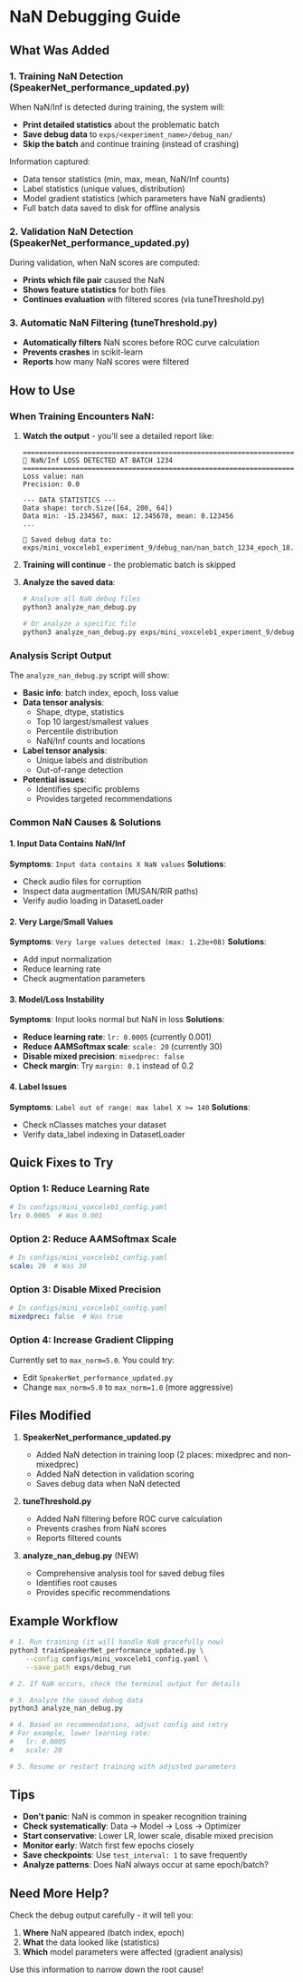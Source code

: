 # NaN Debugging Guide

## What Was Added

### 1. Training NaN Detection (SpeakerNet_performance_updated.py)
When NaN/Inf is detected during training, the system will:
- **Print detailed statistics** about the problematic batch
- **Save debug data** to `exps/<experiment_name>/debug_nan/`
- **Skip the batch** and continue training (instead of crashing)

Information captured:
- Data tensor statistics (min, max, mean, NaN/Inf counts)
- Label statistics (unique values, distribution)
- Model gradient statistics (which parameters have NaN gradients)
- Full batch data saved to disk for offline analysis

### 2. Validation NaN Detection (SpeakerNet_performance_updated.py)
During validation, when NaN scores are computed:
- **Prints which file pair** caused the NaN
- **Shows feature statistics** for both files
- **Continues evaluation** with filtered scores (via tuneThreshold.py)

### 3. Automatic NaN Filtering (tuneThreshold.py)
- **Automatically filters** NaN scores before ROC curve calculation
- **Prevents crashes** in scikit-learn
- **Reports** how many NaN scores were filtered

## How to Use

### When Training Encounters NaN:

1. **Watch the output** - you'll see a detailed report like:
   ```
   ================================================================================
   🚨 NaN/Inf LOSS DETECTED AT BATCH 1234
   ================================================================================
   Loss value: nan
   Precision: 0.0
   
   --- DATA STATISTICS ---
   Data shape: torch.Size([64, 200, 64])
   Data min: -15.234567, max: 12.345678, mean: 0.123456
   ...
   
   💾 Saved debug data to: exps/mini_voxceleb1_experiment_9/debug_nan/nan_batch_1234_epoch_18.pt
   ```

2. **Training will continue** - the problematic batch is skipped

3. **Analyze the saved data**:
   ```bash
   # Analyze all NaN debug files
   python3 analyze_nan_debug.py
   
   # Or analyze a specific file
   python3 analyze_nan_debug.py exps/mini_voxceleb1_experiment_9/debug_nan/nan_batch_1234_epoch_18.pt
   ```

### Analysis Script Output

The `analyze_nan_debug.py` script will show:
- **Basic info**: batch index, epoch, loss value
- **Data tensor analysis**: 
  - Shape, dtype, statistics
  - Top 10 largest/smallest values
  - Percentile distribution
  - NaN/Inf counts and locations
- **Label tensor analysis**:
  - Unique labels and distribution
  - Out-of-range detection
- **Potential issues**:
  - Identifies specific problems
  - Provides targeted recommendations

### Common NaN Causes & Solutions

#### 1. Input Data Contains NaN/Inf
**Symptoms**: `Input data contains X NaN values`
**Solutions**:
- Check audio files for corruption
- Inspect data augmentation (MUSAN/RIR paths)
- Verify audio loading in DatasetLoader

#### 2. Very Large/Small Values
**Symptoms**: `Very large values detected (max: 1.23e+08)`
**Solutions**:
- Add input normalization
- Reduce learning rate
- Check augmentation parameters

#### 3. Model/Loss Instability
**Symptoms**: Input looks normal but NaN in loss
**Solutions**:
- **Reduce learning rate**: `lr: 0.0005` (currently 0.001)
- **Reduce AAMSoftmax scale**: `scale: 20` (currently 30)
- **Disable mixed precision**: `mixedprec: false`
- **Check margin**: Try `margin: 0.1` instead of 0.2

#### 4. Label Issues
**Symptoms**: `Label out of range: max label X >= 140`
**Solutions**:
- Check nClasses matches your dataset
- Verify data_label indexing in DatasetLoader

## Quick Fixes to Try

### Option 1: Reduce Learning Rate
```yaml
# In configs/mini_voxceleb1_config.yaml
lr: 0.0005  # Was 0.001
```

### Option 2: Reduce AAMSoftmax Scale
```yaml
# In configs/mini_voxceleb1_config.yaml
scale: 20  # Was 30
```

### Option 3: Disable Mixed Precision
```yaml
# In configs/mini_voxceleb1_config.yaml
mixedprec: false  # Was true
```

### Option 4: Increase Gradient Clipping
Currently set to `max_norm=5.0`. You could try:
- Edit `SpeakerNet_performance_updated.py`
- Change `max_norm=5.0` to `max_norm=1.0` (more aggressive)

## Files Modified

1. **SpeakerNet_performance_updated.py**
   - Added NaN detection in training loop (2 places: mixedprec and non-mixedprec)
   - Added NaN detection in validation scoring
   - Saves debug data when NaN detected

2. **tuneThreshold.py**
   - Added NaN filtering before ROC curve calculation
   - Prevents crashes from NaN scores
   - Reports filtered counts

3. **analyze_nan_debug.py** (NEW)
   - Comprehensive analysis tool for saved debug files
   - Identifies root causes
   - Provides specific recommendations

## Example Workflow

```bash
# 1. Run training (it will handle NaN gracefully now)
python3 trainSpeakerNet_performance_updated.py \
    --config configs/mini_voxceleb1_config.yaml \
    --save_path exps/debug_run

# 2. If NaN occurs, check the terminal output for details

# 3. Analyze the saved debug data
python3 analyze_nan_debug.py

# 4. Based on recommendations, adjust config and retry
# For example, lower learning rate:
#   lr: 0.0005
#   scale: 20

# 5. Resume or restart training with adjusted parameters
```

## Tips

- **Don't panic**: NaN is common in speaker recognition training
- **Check systematically**: Data → Model → Loss → Optimizer
- **Start conservative**: Lower LR, lower scale, disable mixed precision
- **Monitor early**: Watch first few epochs closely
- **Save checkpoints**: Use `test_interval: 1` to save frequently
- **Analyze patterns**: Does NaN always occur at same epoch/batch?

## Need More Help?

Check the debug output carefully - it will tell you:
1. **Where** NaN appeared (batch index, epoch)
2. **What** the data looked like (statistics)
3. **Which** model parameters were affected (gradient analysis)

Use this information to narrow down the root cause!
